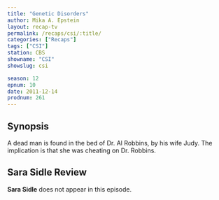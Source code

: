 ```yaml
---
title: "Genetic Disorders"
author: Mika A. Epstein
layout: recap-tv
permalink: /recaps/csi/:title/
categories: ["Recaps"]
tags: ["CSI"]
station: CBS
showname: "CSI"
showslug: csi

season: 12  
epnum: 10  
date: 2011-12-14
prodnum: 261  
---
```


## Synopsis

A dead man is found in the bed of Dr. Al Robbins, by his wife Judy. The implication is that she was cheating on Dr. Robbins.

## Sara Sidle Review

**Sara Sidle** does not appear in this episode.